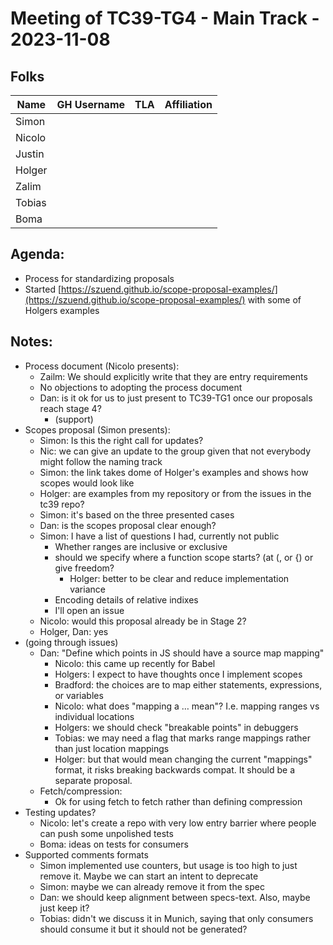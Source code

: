 # Meeting of TC39-TG4 - Main Track - 2023-11-08

## Folks

| Name   | GH Username | TLA | Affiliation |
| ------ | ----------- | --- | ----------- |
| Simon  |             |     |             |
| Nicolo |             |     |             |
| Justin |             |     |             |
| Holger |             |     |             |
| Zalim  |             |     |             |
| Tobias |             |     |             |
| Boma   |             |     |             |

## Agenda:

- Process for standardizing proposals
- Started [https://szuend.github.io/scope-proposal-examples/](https://szuend.github.io/scope-proposal-examples/) with some of Holgers examples

## Notes:

- Process document (Nicolo presents):
  - Zailm: We should explicitly write that they are entry requirements
  - No objections to adopting the process document
  - Dan: is it ok for us to just present to TC39-TG1 once our proposals reach stage 4?
    - (support)
- Scopes proposal (Simon presents):
  - Simon: Is this the right call for updates?
  - Nic: we can give an update to the group given that not everybody might follow the naming track
  - Simon: the link takes dome of Holger's examples and shows how scopes would look like
  - Holger: are examples from my repository or from the issues in the tc39 repo?
  - Simon: it's based on the three presented cases
  - Dan: is the scopes proposal clear enough?
  - Simon: I have a list of questions I had, currently not public
    - Whether ranges are inclusive or exclusive
    - should we specify where a function scope starts? (at (, or {) or give freedom?
      - Holger: better to be clear and reduce implementation variance
    - Encoding details of relative indixes
    - I'll open an issue
  - Nicolo: would this proposal already be in Stage 2?
  - Holger, Dan: yes
- (going through issues)
  - Dan: "Define which points in JS should have a source map mapping"
    - Nicolo: this came up recently for Babel
    - Holgers: I expect to have thoughts once I implement scopes
    - Bradford: the choices are to map either statements, expressions, or variables
    - Nicolo: what does "mapping a … mean"? I.e. mapping ranges vs individual locations
    - Holgers: we should check "breakable points" in debuggers
    - Tobias: we may need a flag that marks range mappings rather than just location mappings
    - Holger: but that would mean changing the current "mappings" format, it risks breaking backwards compat. It should be a separate proposal.
  - Fetch/compression:
    - Ok for using fetch to fetch rather than defining compression
- Testing updates?
  - Nicolo: let's create a repo with very low entry barrier where people can push some unpolished tests
  - Boma: ideas on tests for consumers
- Supported comments formats
  - Simon implemented use counters, but usage is too high to just remove it. Maybe we can start an intent to deprecate
  - Simon: maybe we can already remove it from the spec
  - Dan: we should keep alignment between specs-text. Also, maybe just keep it?
  - Tobias: didn't we discuss it in Munich, saying that only consumers should consume it but it should not be generated?
